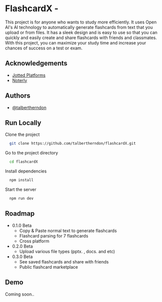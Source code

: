 
# FlashcardX - 

This project is for anyone who wants to study more efficiently. It uses Open AI's AI technology to automatically generate flashcards from text that you upload or from files. It has a sleek design and is easy to use so that you can quickly and easily create and share flashcards with friends and classmates. With this project, you can maximize your study time and increase your chances of success on a test or exam.

## Acknowledgements

 - [Jotted Platforms](https://jotted.club/)
 - [Noterly](https://noterly.ai)


## Authors

- [@talbertherndon](https://www.github.com/talbertherndon)


## Run Locally

Clone the project

```bash
  git clone https://github.com/talbertherndon/flashcardX.git
```

Go to the project directory

```bash
  cd flashcardX
```

Install dependencies

```bash
  npm install
```

Start the server

```bash
  npm run dev
```


## Roadmap

- 0.1.0 Beta
    - Copy & Paste normal text to generate flashcards
    - Flashcard parsing for 7 flashcards
    - Cross platform
- 0.2.0 Beta
    - Upload various file types (pptx. , docs. and etc)
- 0.3.0 Beta
    - See saved flashcards and share with friends
    - Public flashcard marketplace
## Demo

Coming soon..
